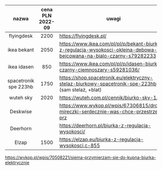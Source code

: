 |         nazwa         | cena PLN 2022-09 | uwagi                                                                                                               |
|:---------------------:|:----------------:|---------------------------------------------------------------------------------------------------------------------|
|      flyingdesk       |       2200       | https://flyingdesk.pl/                                                                                              |
|      ikea bekant      |       2050       | https://www.ikea.com/pl/pl/p/bekant-biurko-z-regulacja-wysokosci-okleina-debowa-bejcowana-na-bialo-czarny-s79282233 |
|      ikea idasen      |       850        | https://www.ikea.com/pl/pl/p/idasen-biurko-czarny-ciemnoszary-s59281036/                                            |
| spacetronik spe 223hb |       1750       | https://shop.spacetronik.eu/elektryczny-stelaz-biurkowy-spacetronik-spe-223hb  (sam stelaż, +blat)                  |
|       wuteh sky       |       2020       | https://wuteh.com.pl/cennik/biurko-sky-1/                                                                           |
|       Deskwise        |                  | https://www.wykop.pl/wpis/67306815/drogie-mireczki-serdecznie-was-chce-przestrzec-prz                               |
|       Deerhorn        |                  | https://deerhorn.pl/biurka-z-regulacja-wysokosci/                                                                   |
|         Elzap         |       1500       | https://elzap.eu/biurka-z-regulacja-wysokosci,c-855                                                                 |


https://wykop.pl/wpis/70508221/siema-przymierzam-sie-do-kupna-biurka-elektrycznie

